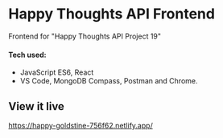 # Happy Thoughts API Frontend

Frontend for "Happy Thoughts API Project 19" 

#### Tech used: 
- JavaScript ES6, React
- VS Code, MongoDB Compass, Postman and Chrome.

## View it live

https://happy-goldstine-756f62.netlify.app/


